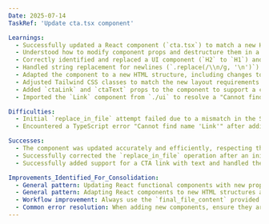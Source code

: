 ```yaml
---
Date: 2025-07-14
TaskRef: 'Update cta.tsx component'

Learnings:
  - Successfully updated a React component (`cta.tsx`) to match a new HTML structure.
  - Understood how to modify component props and destructure them in a functional component.
  - Correctly identified and replaced a UI component (`H2` to `H1`) and added a new one (`Paragraph`) from the `./ui` import.
  - Handled string replacement for newlines (`.replace(/\\n/g, '\n')`) within JSX props.
  - Adapted the component to a new HTML structure, including changes to `Section` props (`className`, `style`) and the internal `div` structure.
  - Adjusted Tailwind CSS classes to match the new layout requirements (e.g., `md:flex`, `md:w-1/2`, `md:mb-0`).
  - Added `ctaLink` and `ctaText` props to the component to support a call-to-action link.
  - Imported the `Link` component from `./ui` to resolve a "Cannot find name 'Link'" TypeScript error.

Difficulties:
  - Initial `replace_in_file` attempt failed due to a mismatch in the SEARCH block, likely caused by auto-formatting after the previous successful edit. This highlights the importance of using the `final_file_content` as the reference for subsequent `SEARCH` blocks.
  - Encountered a TypeScript error "Cannot find name 'Link'" after adding the `Link` component, which was resolved by explicitly importing it from `./ui`.

Successes:
  - The component was updated accurately and efficiently, respecting the existing shared component structure.
  - Successfully corrected the `replace_in_file` operation after an initial failure by referencing the latest file content.
  - Successfully added support for a CTA link with text and handled the necessary import.

Improvements_Identified_For_Consolidation:
  - General pattern: Updating React functional components with new props and UI elements.
  - General pattern: Adapting React components to new HTML structures and styling requirements.
  - Workflow improvement: Always use the `final_file_content` provided after a successful `write_to_file` or `replace_in_file` operation as the exact `SEARCH` block content for subsequent `replace_in_file` calls to avoid mismatches due to auto-formatting.
  - Common error resolution: When adding new components, ensure they are properly imported from their respective modules.
---
```

